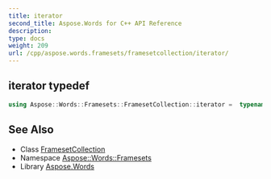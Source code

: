 ```yaml
---
title: iterator
second_title: Aspose.Words for C++ API Reference
description: 
type: docs
weight: 209
url: /cpp/aspose.words.framesets/framesetcollection/iterator/
---
```

## iterator typedef




```cpp
using Aspose::Words::Framesets::FramesetCollection::iterator =  typename iterator_holder_type::iterator
```

## See Also

* Class [FramesetCollection](../)
* Namespace [Aspose::Words::Framesets](../../)
* Library [Aspose.Words](../../../)
